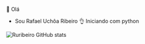 👋 Olá

- Sou Rafael Uchôa Ribeiro
👌 Iniciando com python


![Ruribeiro GitHub stats](https://github-readme-stats.vercel.app/api?username=ruribeiro&show_icons=true&theme=dark) 

##
          
<!---
ruribeiro/ruribeiro is a ✨ special ✨ repository because its `README.md` (this file) appears on your GitHub profile.
You can click the Preview link to take a look at your changes.
--->
